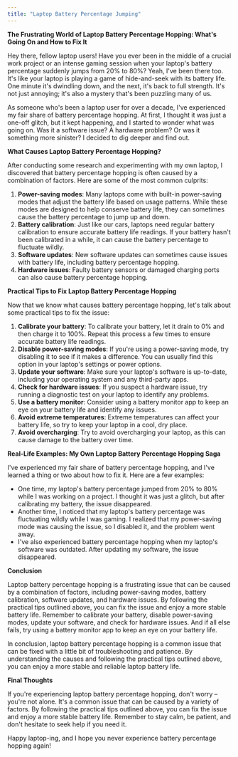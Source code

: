 ```yaml
---
title: "Laptop Battery Percentage Jumping"
---
```


**The Frustrating World of Laptop Battery Percentage Hopping: What's Going On and How to Fix It**

Hey there, fellow laptop users! Have you ever been in the middle of a crucial work project or an intense gaming session when your laptop's battery percentage suddenly jumps from 20% to 80%? Yeah, I've been there too. It's like your laptop is playing a game of hide-and-seek with its battery life. One minute it's dwindling down, and the next, it's back to full strength. It's not just annoying; it's also a mystery that's been puzzling many of us.

As someone who's been a laptop user for over a decade, I've experienced my fair share of battery percentage hopping. At first, I thought it was just a one-off glitch, but it kept happening, and I started to wonder what was going on. Was it a software issue? A hardware problem? Or was it something more sinister? I decided to dig deeper and find out.

**What Causes Laptop Battery Percentage Hopping?**

After conducting some research and experimenting with my own laptop, I discovered that battery percentage hopping is often caused by a combination of factors. Here are some of the most common culprits:

1. **Power-saving modes**: Many laptops come with built-in power-saving modes that adjust the battery life based on usage patterns. While these modes are designed to help conserve battery life, they can sometimes cause the battery percentage to jump up and down.
2. **Battery calibration**: Just like our cars, laptops need regular battery calibration to ensure accurate battery life readings. If your battery hasn't been calibrated in a while, it can cause the battery percentage to fluctuate wildly.
3. **Software updates**: New software updates can sometimes cause issues with battery life, including battery percentage hopping.
4. **Hardware issues**: Faulty battery sensors or damaged charging ports can also cause battery percentage hopping.

**Practical Tips to Fix Laptop Battery Percentage Hopping**

Now that we know what causes battery percentage hopping, let's talk about some practical tips to fix the issue:

1. **Calibrate your battery**: To calibrate your battery, let it drain to 0% and then charge it to 100%. Repeat this process a few times to ensure accurate battery life readings.
2. **Disable power-saving modes**: If you're using a power-saving mode, try disabling it to see if it makes a difference. You can usually find this option in your laptop's settings or power options.
3. **Update your software**: Make sure your laptop's software is up-to-date, including your operating system and any third-party apps.
4. **Check for hardware issues**: If you suspect a hardware issue, try running a diagnostic test on your laptop to identify any problems.
5. **Use a battery monitor**: Consider using a battery monitor app to keep an eye on your battery life and identify any issues.
6. **Avoid extreme temperatures**: Extreme temperatures can affect your battery life, so try to keep your laptop in a cool, dry place.
7. **Avoid overcharging**: Try to avoid overcharging your laptop, as this can cause damage to the battery over time.

**Real-Life Examples: My Own Laptop Battery Percentage Hopping Saga**

I've experienced my fair share of battery percentage hopping, and I've learned a thing or two about how to fix it. Here are a few examples:

* One time, my laptop's battery percentage jumped from 20% to 80% while I was working on a project. I thought it was just a glitch, but after calibrating my battery, the issue disappeared.
* Another time, I noticed that my laptop's battery percentage was fluctuating wildly while I was gaming. I realized that my power-saving mode was causing the issue, so I disabled it, and the problem went away.
* I've also experienced battery percentage hopping when my laptop's software was outdated. After updating my software, the issue disappeared.

**Conclusion**

Laptop battery percentage hopping is a frustrating issue that can be caused by a combination of factors, including power-saving modes, battery calibration, software updates, and hardware issues. By following the practical tips outlined above, you can fix the issue and enjoy a more stable battery life. Remember to calibrate your battery, disable power-saving modes, update your software, and check for hardware issues. And if all else fails, try using a battery monitor app to keep an eye on your battery life.

In conclusion, laptop battery percentage hopping is a common issue that can be fixed with a little bit of troubleshooting and patience. By understanding the causes and following the practical tips outlined above, you can enjoy a more stable and reliable laptop battery life.

**Final Thoughts**

If you're experiencing laptop battery percentage hopping, don't worry – you're not alone. It's a common issue that can be caused by a variety of factors. By following the practical tips outlined above, you can fix the issue and enjoy a more stable battery life. Remember to stay calm, be patient, and don't hesitate to seek help if you need it.

Happy laptop-ing, and I hope you never experience battery percentage hopping again!